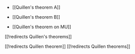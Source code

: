 
* [[Quillen's theorem A]]

* [[Quillen's theorem B]]

* [[Quillen's theorem on MU]]

[[!redirects Quillen's theorems]]

[[!redirects Quillen theorem]]
[[!redirects Quillen theorems]]